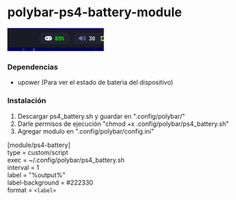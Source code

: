 # polybar-ps4-battery-module
![Polybar-Ps4](example.png)
### Dependencias
+ upower (Para ver el estado de bateria del dispositivo)
### Instalación
1. Descargar ps4_battery.sh y guardar en ".config/polybar/"
2. Darle permisos de ejecución "chmod +x .config/polybar/ps4_battery.sh"
3. Agregar modulo en ".config/polybar/config.ini"

[module/ps4-battery]  
type = custom/script  
exec = ~/.config/polybar/ps4_battery.sh  
interval = 1  
label = "%output%"  
label-background = #222330  
format = `<label>`
